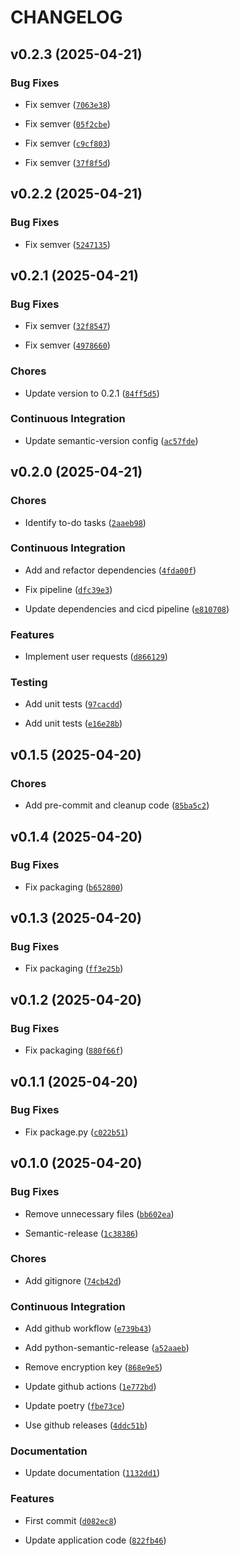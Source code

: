 # CHANGELOG


## v0.2.3 (2025-04-21)

### Bug Fixes

- Fix semver
  ([`7063e38`](https://github.com/zaksaiplayground/auto_muter/commit/7063e38b99e76bbe0ae4b6d8b00ad6ae9950ee9a))

- Fix semver
  ([`05f2cbe`](https://github.com/zaksaiplayground/auto_muter/commit/05f2cbe2ec0e1ab3a75b8619f453aac8650700e6))

- Fix semver
  ([`c9cf803`](https://github.com/zaksaiplayground/auto_muter/commit/c9cf80342477ccf0443c8001e0c6a516d38ccb3c))

- Fix semver
  ([`37f8f5d`](https://github.com/zaksaiplayground/auto_muter/commit/37f8f5d8dea812af48a16d30352efec6999231d2))


## v0.2.2 (2025-04-21)

### Bug Fixes

- Fix semver
  ([`5247135`](https://github.com/zaksaiplayground/auto_muter/commit/52471354e07fb4b6668d63c5b820021d9ab12b8e))


## v0.2.1 (2025-04-21)

### Bug Fixes

- Fix semver
  ([`32f8547`](https://github.com/zaksaiplayground/auto_muter/commit/32f85476af6a539ed5b42fd17012301eb0fdb0fe))

- Fix semver
  ([`4978660`](https://github.com/zaksaiplayground/auto_muter/commit/49786605a055ec80cc2340b611622f526782f0f2))

### Chores

- Update version to 0.2.1
  ([`84ff5d5`](https://github.com/zaksaiplayground/auto_muter/commit/84ff5d57115fea4b6429e6e59a1df60a65af69d7))

### Continuous Integration

- Update semantic-version config
  ([`ac57fde`](https://github.com/zaksaiplayground/auto_muter/commit/ac57fde83d2412cec8c0e58a7ac2aa9d7762515f))


## v0.2.0 (2025-04-21)

### Chores

- Identify to-do tasks
  ([`2aaeb98`](https://github.com/zaksaiplayground/auto_muter/commit/2aaeb98a583a5e8a806a7ec8cedd32d49077102c))

### Continuous Integration

- Add and refactor dependencies
  ([`4fda00f`](https://github.com/zaksaiplayground/auto_muter/commit/4fda00fa3a6afd2fb3eb9a7e9c5281f1cc6f0f26))

- Fix pipeline
  ([`dfc39e3`](https://github.com/zaksaiplayground/auto_muter/commit/dfc39e301498f4102491252596732bb5d65c8fd3))

- Update dependencies and cicd pipeline
  ([`e810708`](https://github.com/zaksaiplayground/auto_muter/commit/e8107083fbd166102f94f81ba4bf90fb0c5c3b8e))

### Features

- Implement user requests
  ([`d866129`](https://github.com/zaksaiplayground/auto_muter/commit/d866129ca6ae6c24b0bbd4aae5c4426056bff80c))

### Testing

- Add unit tests
  ([`97cacdd`](https://github.com/zaksaiplayground/auto_muter/commit/97cacdd2d4cdca5f5742cce76fba98db9c242dc7))

- Add unit tests
  ([`e16e28b`](https://github.com/zaksaiplayground/auto_muter/commit/e16e28bbd1da83126431df5e62041619e63ce2dc))


## v0.1.5 (2025-04-20)

### Chores

- Add pre-commit and cleanup code
  ([`85ba5c2`](https://github.com/zaksaiplayground/auto_muter/commit/85ba5c2300e02fd2e3596bf73c9564964cb90852))


## v0.1.4 (2025-04-20)

### Bug Fixes

- Fix packaging
  ([`b652800`](https://github.com/zaksaiplayground/auto_muter/commit/b652800c8d4324d936f29526d31f838e952502a5))


## v0.1.3 (2025-04-20)

### Bug Fixes

- Fix packaging
  ([`ff3e25b`](https://github.com/zaksaiplayground/auto_muter/commit/ff3e25bba01bae77ca6a235b353b5f65cdee996a))


## v0.1.2 (2025-04-20)

### Bug Fixes

- Fix packaging
  ([`880f66f`](https://github.com/zaksaiplayground/auto_muter/commit/880f66f0b7a36211c6e42fe078068536ba71599c))


## v0.1.1 (2025-04-20)

### Bug Fixes

- Fix package.py
  ([`c022b51`](https://github.com/zaksaiplayground/auto_muter/commit/c022b51116d378ffa0d26c189a978599e75b4f92))


## v0.1.0 (2025-04-20)

### Bug Fixes

- Remove unnecessary files
  ([`bb602ea`](https://github.com/zaksaiplayground/auto_muter/commit/bb602eabcd289646fb58b7dc424a29892f86ecff))

- Semantic-release
  ([`1c38386`](https://github.com/zaksaiplayground/auto_muter/commit/1c3838699826d544bfe0786594eb259ef56ac30d))

### Chores

- Add gitignore
  ([`74cb42d`](https://github.com/zaksaiplayground/auto_muter/commit/74cb42de7797deb47c53d7624f4654a446f87b14))

### Continuous Integration

- Add github workflow
  ([`e739b43`](https://github.com/zaksaiplayground/auto_muter/commit/e739b4370eede3b97ca874f63397efcd1ce793e0))

- Add python-semantic-release
  ([`a52aaeb`](https://github.com/zaksaiplayground/auto_muter/commit/a52aaeb8fbc2f1cd9a82c69732c7ae7dc1a779dc))

- Remove encryption key
  ([`868e9e5`](https://github.com/zaksaiplayground/auto_muter/commit/868e9e5dd4137400a022c897c18a0fd2e4b421bd))

- Update github actions
  ([`1e772bd`](https://github.com/zaksaiplayground/auto_muter/commit/1e772bdcb2ea1bd394f6d28179d2050c309fdc43))

- Update poetry
  ([`fbe73ce`](https://github.com/zaksaiplayground/auto_muter/commit/fbe73ce388d960d7a2882b7ebc6ccd116e1e51e1))

- Use github releases
  ([`4ddc51b`](https://github.com/zaksaiplayground/auto_muter/commit/4ddc51b8a2b76e2d12e1523047c4f6a4b03190a4))

### Documentation

- Update documentation
  ([`1132dd1`](https://github.com/zaksaiplayground/auto_muter/commit/1132dd12b8108fcc6ca85b27e0005dab999a5292))

### Features

- First commit
  ([`d082ec8`](https://github.com/zaksaiplayground/auto_muter/commit/d082ec80340e2fe8b373fd503aade054d3462b87))

- Update application code
  ([`822fb46`](https://github.com/zaksaiplayground/auto_muter/commit/822fb46b991b0a112d3c687d2f50967f4f4d65d1))
